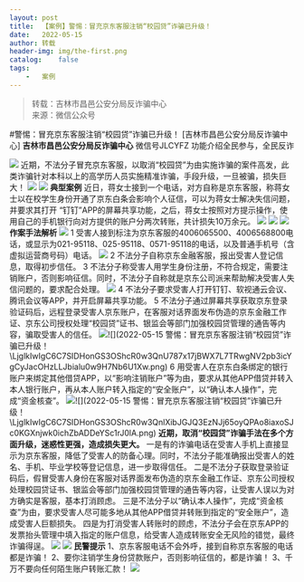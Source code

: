 ```yaml
---
layout:	post
title:	【案例】警惕：冒充京东客服注销“校园贷”诈骗已升级！
date:	2022-05-15
author:	转载
header-img:	img/the-first.png
catalog:	false
tags:
	-	案例
---
```


<blockquote><p>转载：吉林市昌邑公安分局反诈骗中心<br>
来源：微信公众号</p></blockquote>

#警惕：冒充京东客服注销“校园贷”诈骗已升级！
[吉林市昌邑公安分局反诈骗中心]
**吉林市昌邑公安分局反诈骗中心**
微信号JLCYFZ
功能介绍全民参与，全民反诈

![]({{site.baseurl}}/postimg/7f48KExj8S4t1XqIK3FicpjKMD3c3rnbJQPIFjY5prQHKU4K0HBXpgFY11icb2oUgs5Xsu3eI95NcYxPtnWVAplw.jpeg)
近期，不法分子冒充京东客服，以取消“校园贷”为由实施诈骗的案件高发，此类诈骗针对本科以上的高学历人员实施精准诈骗，手段升级，一旦被骗，损失巨大！
![]({{site.baseurl}}/postimg/LjglkIwIgC6C7SIDHonGS3OShcR0w3QnEz6VhC0qWchHIr5VzK0FVhb54QMdDbwy6YLoe9HUxsvvu6iaFv1bxBg.jpeg)
![]({{site.baseurl}}/postimg/Ljib4So7yuWjLDlhtiblTVctq9ZLbPV3AmQsjwfictDNoXjyctAUKEKjCepHVh2icMZU3C3Z4iabDmLSWjRYygxHIIQ.png)
**典型案例**
近日，蒋女士接到一个电话，对方自称是京东客服，称蒋女士以在校学生身份开通了京东白条会影响个人征信，可以为蒋女士解决失信问题，并要求其打开
“钉钉”APP的屏幕共享功能，之后，蒋女士按照对方提示操作，使用自己的手机银行向对方提供的账户分两次转账，共计损失10万余元。
![]({{site.baseurl}}/postimg/LjglkIwIgC6C7SIDHonGS3OShcR0w3Qn4PTFh0ZHk4ficM4AG576YX7RpwQNgyHmrjUicJCqhF7ic6RtpUR9AkRgA.png)
![]({{site.baseurl}}/postimg/Ljib4So7yuWjLDlhtiblTVctq9ZLbPV3AmsptQF2zGH0PMJ4F0CAE492S3WpGVvAVXibwNR72ebVM3kyS6uK67MFw.gif)
![]({{site.baseurl}}/postimg/Ljib4So7yuWgegCWibHpTO9zltHia54SWUiaQLJhnnclURFkB8MdTj9ZeblQBOYKOVhP13rZCEx9iccZeXuMkrKYF6Q.gif)
**作案手法解析**
![]({{site.baseurl}}/postimg/Ljib4So7yuWgegCWibHpTO9zltHia54SWUiaQLJhnnclURFkB8MdTj9ZeblQBOYKOVhP13rZCEx9iccZeXuMkrKYF6Q.gif)
1
受害人接到标注为京东客服的4006065500、4006568800电话，或显示为021-95118、025-95118、0571-95118的电话，以及普通手机号（含虚拟运营商号码）电话。
![]({{site.baseurl}}/postimg/LjglkIwIgC6C7SIDHonGS3OShcR0w3Qn57e7KHLib5t6M28PL0WMIfLWxUuVLsy7Oasibcs8wc5bXNPBdmibdl91A.png)
2
不法分子自称京东金融客服，报出受害人登记信息，取得初步信任。
3
不法分子称受害人用学生身份注册，不符合规定，需要注销账户，否则影响征信。同时，不法分子自称就是京东公司派来帮助解决受害人失信问题的，要求配合处理。
![]({{site.baseurl}}/postimg/LjglkIwIgC6C7SIDHonGS3OShcR0w3QnCLJKNURRePqNMHpZzXm0S8VgOsaanXXOud3xwFyXyRicyNv3qU33ubA.png)
4
不法分子要求受害人打开钉钉、软视通云会议、腾讯会议等APP，并开启屏幕共享功能。
5
不法分子通过屏幕共享获取京东登录验证码后，远程登录受害人京东账户，在客服对话界面发布伪造的京东金融工作证、京东公司授权处理“校园贷”证书、银监会等部门加强校园贷管理的通告等内容，骗取受害人的信任。
![]({{site.baseurl}}/postimg/LjglkIwIgC6C7SIDHonGS3OShcR0w3QnRalRdYWDVnPeXY8azUJQqmC8BDVyGF91oYa6nCYU5WqV37PwNKny8w.png)![](2022-05-15
警惕：冒充京东客服注销“校园贷”诈骗已升级！\\LjglkIwIgC6C7SIDHonGS3OShcR0w3QnU787x17jBWX7L7TRwgNV2pb3icYgCyJacOHzLLJbialu0w9H7Nb6U1Xw.png)
6
用受害人在京东白条绑定的银行账户来绑定其他借贷APP，以“影响注销账户”等为由，要求从其他APP借贷并转入本人银行账户，再从本人账户转入指定的“安全账户”，以“确认本人操作”，完成“资金核查”。
![]({{site.baseurl}}/postimg/LjglkIwIgC6C7SIDHonGS3OShcR0w3Qn9SBXslswfYEqvhr8fFMUabCyBBqZlw3DY7fsFIuqhq4k8CHRDibKusw.png)![](2022-05-15
警惕：冒充京东客服注销“校园贷”诈骗已升级！\\LjglkIwIgC6C7SIDHonGS3OShcR0w3QnlXibJGJQ3EzNJj65oyQPAo8iaxoSJc0KGXnjwk0ichZbADDeYSc1rJ0lA.png)
**近期，取消“校园贷”诈骗手法在多个方面升级，迷惑性更强，造成损失更大。**
一是有的诈骗电话在受害人手机上直接显示为京东客服，降低了受害人的防备心理。同时，不法分子能准确报出受害人的姓名、手机、毕业学校等登记信息，进一步取得信任。
二是不法分子获取登录验证码后，假冒受害人身份在客服对话界面发布伪造的京东金融工作证、京东公司授权处理校园贷证书、银监会等部门加强校园贷管理的通告等内容，让受害人误以为对方确实是客服，基本打消顾虑。
三是不法分子以“确认本人操作”，完成“资金核查”为由，要求受害人尽可能多地从其他APP借贷并转账到指定的“安全账户”，造成受害人巨额损失。
四是为打消受害人转账时的顾虑，不法分子会在京东APP的发票抬头管理中填入指定的账户信息，给受害人造成转账安全无风险的错觉，最终诈骗得逞。
![]({{site.baseurl}}/postimg/LjglkIwIgC6C7SIDHonGS3OShcR0w3QnJu428eEUMF9krKDQGZun0SzFRQsER6cGdkKzTOLndlvrPHdITrqOtw.png)
![]({{site.baseurl}}/postimg/Ljib4So7yuWiaGoHIXQiblfDL13HUxvVUsiaZVg7AsfCC6nmm8EUXBfibGhKu49ASD4pRBQjC3LTcTJiajFzGDrGw8RA.png)
**民警提示**
1、京东客服电话不会外呼，接到自称京东客服的电话都是诈骗！
2、要你注销学生身份贷款账户，否则影响征信的，都是诈骗！
3、千万不要向任何陌生账户转账汇款！
![]({{site.baseurl}}/postimg/7f48KExj8S5r2SoPGyAOBicw10ceBIVvVyAZKyXZwOMhprgf3NnMPSWTyzkYmZdk4yWdHpCzz9cCQXib3ubBvAOA.jpeg)
